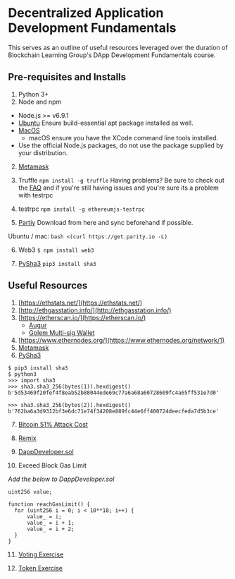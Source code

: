 # Decentralized Application Development Fundamentals
This serves as an outline of useful resources leveraged over the duration of Blockchain Learning Group's DApp Development Fundamentals course.

## Pre-requisites and Installs
1. Python 3+
2. Node and npm
- Node.js >= v6.9.1
- [Ubuntu](https://www.digitalocean.com/community/tutorials/how-to-install-node-js-on-ubuntu-16-04)
   Ensure build-essential apt package installed as well.
- [MacOS](http://yoember.com/nodejs/the-best-way-to-install-node-js/)
   - macOS ensure you have the XCode command line tools installed. 
- Use the official Node.js packages, do not use the package supplied by your distribution.

2. [Metamask](https://chrome.google.com/webstore/detail/metamask/nkbihfbeogaeaoehlefnkodbefgpgknn?hl=en)

3. Truffle
```npm install -g truffle```
Having problems? Be sure to check out the [FAQ](https://github.com/ethereumjs/testrpc/wiki/FAQ) and if you're still having issues and you're sure its a problem with testrpc

4. testrpc
```npm install -g ethereumjs-testrpc```

5. [Partiy](https://parity.io/)
Download from here and sync beforehand if possible.

Ubuntu / mac: 
```bash <(curl https://get.parity.io -L)```

6. Web3
```$ npm install web3``` 

7. [PySha3](https://pypi.python.org/pypi/pysha3)
```pip3 install sha3```


## Useful Resources
1. [https://ethstats.net/](https://ethstats.net/)
2. [http://ethgasstation.info/](http://ethgasstation.info/)
3. [https://etherscan.io/](https://etherscan.io/)
    * [Augur](https://etherscan.io/token/REP#readContract)
    * [Golem Multi-sig Wallet](https://etherscan.io/address/0x7da82c7ab4771ff031b66538d2fb9b0b047f6cf9#code)
4. [https://www.ethernodes.org/](https://www.ethernodes.org/network/1)
5. [Metamask](https://chrome.google.com/webstore/detail/metamask/nkbihfbeogaeaoehlefnkodbefgpgknn?hl=en)
6. [PySha3](https://pypi.python.org/pypi/pysha3)
```
$ pip3 install sha3
$ python3
>>> import sha3
>>> sha3.sha3_256(bytes(1)).hexdigest()
b'5d53469f20fef4f8eab52b88044ede69c77a6a68a60728609fc4a65ff531e7d0'

>>> sha3.sha3_256(bytes(2)).hexdigest()
b'762ba6a3d9312bf3e6dc71e74f34208e889fc44e6ff400724deecfeda7d5b3ce'
```
7. [Bitcoin 51% Attack Cost](https://gobitcoin.io/tools/cost-51-attack/)
8. [Remix](https://ethereum.github.io/browser-solidity/)

9. [DappDeveloper.sol](https://github.com/Blockchain-Learning-Group/dapp-fundamentals/blob/master/contracts/samples/DappDeveloper.sol)

10. Exceed Block Gas Limit

_Add the below to DappDeveloper.sol_

```
uint256 value;

function reachGasLimit() {
  for (uint256 i = 0; i < 10**18; i++) {
      value_ = i;
      value_ = i + 1;
      value_ = i + 2;
  }
}
```
11. [Voting Exercise](https://github.com/Blockchain-Learning-Group/dapp-fundamentals/blob/master/contracts/exercises/Voting.sol)

12. [Token Exercise](https://github.com/Blockchain-Learning-Group/dapp-fundamentals/blob/master/contracts/exercises/Token.sol)
